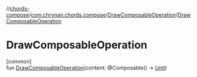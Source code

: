 //[chords-compose](../../../index.md)/[com.chrynan.chords.compose](../index.md)/[DrawComposableOperation](index.md)/[DrawComposableOperation](-draw-composable-operation.md)

# DrawComposableOperation

[common]\
fun [DrawComposableOperation](-draw-composable-operation.md)(content: @Composable() -&gt; [Unit](https://kotlinlang.org/api/latest/jvm/stdlib/kotlin/-unit/index.html))
